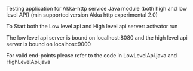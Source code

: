 Testing application for Akka-http service Java module (both high and low level API) (min supported version Akka http experimental 2.0)

To Start both the Low level api and High level api server:
activator run

The low level api server is bound on localhost:8080 and the high level api server is bound on localhost:9000

For valid end-points please refer to the code in LowLevelApi.java and HighLevelApi.java